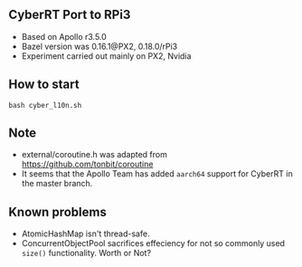 ## CyberRT Port to RPi3
- Based on Apollo r3.5.0
- Bazel version was 0.16.1@PX2, 0.18.0/rPi3
- Experiment carried out mainly on PX2, Nvidia

## How to start
```
bash cyber_l10n.sh
```

## Note
- external/coroutine.h was adapted from https://github.com/tonbit/coroutine
- It seems that the Apollo Team has added `aarch64` support for CyberRT in the master branch.

## Known problems
- AtomicHashMap isn't thread-safe.
- ConcurrentObjectPool sacrifices effeciency for not so commonly used `size()` functionality. Worth or Not?

